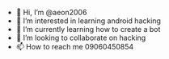- 👋 Hi, I’m @aeon2006
- 👀 I’m interested in learning android hacking 
- 🌱 I’m currently learning how to create a bot
- 💞️ I’m looking to collaborate on hacking 
- 📫 How to reach me 09060450854

<!---
aeon2006/aeon2006 is a ✨ special ✨ repository because its `README.md` (this file) appears on your GitHub profile.
You can click the Preview link to take a look at your changes.
--->
